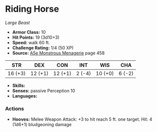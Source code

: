 # Riding Horse

*Large* *Beast*

- **Armor Class:** 10
- **Hit Points:** 19 (3d10+3)
- **Speed:** walk 60 ft.
- **Challenge Rating:** 1/4 (50 XP)
- **Source:** [A5e Monstrous Menagerie](https://enpublishingrpg.com/products/level-up-monstrous-menagerie-a5e) page 458

| STR | DEX | CON | INT | WIS | CHA |
| --- | --- | --- | --- | --- | --- |
| 16 (+3) | 12 (+1) | 12 (+1) | 2 (-4) | 10 (+0) | 6 (-2) |

- **Skills:** 
- **Senses:** passive Perception 10
- **Languages:** 

### Actions

- **Hooves:** Melee Weapon Attack: +3 to hit  reach 5 ft.  one target. Hit: 4 (1d6+1) bludgeoning damage


